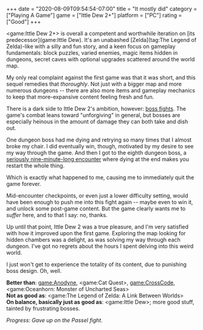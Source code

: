 +++
date = "2020-08-09T09:54:54-07:00"
title = "It mostly did"
category = ["Playing A Game"]
game = ["Ittle Dew 2+"]
platform = ["PC"]
rating = ["Good"]
+++

<game:Ittle Dew 2+> is overall a competent and worthwhile iteration on [its predecessor](game:Ittle Dew).  It's an unabashed [Zelda](tag:The Legend of Zelda)-like with a silly and fun story, and a keen focus on gameplay fundamentals: block puzzles, varied enemies, magic items hidden in dungeons, secret caves with optional upgrades scattered around the world map.

My only real complaint against the first game was that it was short, and this sequel remedies that <i>thoroughly</i>.  Not just with a bigger map and more numerous dungeons -- there are also more items and gameplay mechanics to keep that more-expansive content feeling fresh and fun.

There is a dark side to Ittle Dew 2's ambition, however: <a href="https://steamcommunity.com/app/395620/discussions/0/1727575977546434831/">boss fights</a>.  The game's combat leans toward "unforgiving" in general, but bosses are especially heinous in the amount of damage they can both take and dish out.

One dungeon boss had me dying and retrying so many times that I almost broke my chair.  I did eventually win, though, motivated by my desire to see my way through the game.  And then I got to the eighth dungeon boss, a <a href="https://www.youtube.com/watch?v=PYYrDVsUGfA">seriously nine-minute-long encounter</a> where dying at the end makes you restart the whole thing.

Which is exactly what happened to me, causing me to immediately quit the game forever.

Mid-encounter checkpoints, or even just a lower difficulty setting, would have been enough to push me into this fight again -- maybe even to win it, and unlock some post-game content.  But the game clearly wants me to <i>suffer</i> here, and to that I say: no, thanks.

Up until that point, Ittle Dew 2 was a true pleasure, and I'm very satisfied with how it improved upon the first game.  Exploring the map looking for hidden chambers was a delight, as was solving my way through each dungeon.  I've got no regrets about the hours I spent delving into this weird world.

I just won't get to experience the totality of its content, due to punishing boss design.  Oh, well.

<b>Better than</b>: <game:Anodyne>, <game:Cat Quest>, <game:CrossCode>, <game:Oceanhorn: Monster of Uncharted Seas>  
<b>Not as good as</b>: <game:The Legend of Zelda: A Link Between Worlds>  
<b>On balance, basically just as good as</b>: <game:Ittle Dew>; more good stuff, tainted by frustrating bosses.

<i>Progress: Gave up on the Passel fight.</i>
